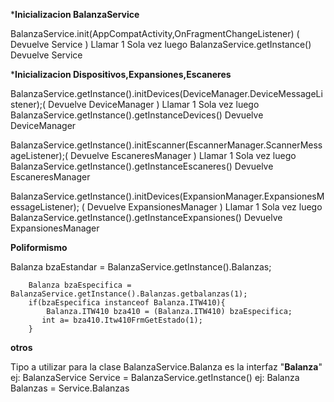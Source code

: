 ***********************************************************Inicializacion BalanzaService**********************************************************

 BalanzaService.init(AppCompatActivity,OnFragmentChangeListener) ( Devuelve Service ) Llamar 1 Sola vez luego
 BalanzaService.getInstance() Devuelve Service

*************************************************Inicializacion Dispositivos,Expansiones,Escaneres************************************************

  BalanzaService.getInstance().initDevices(DeviceManager.DeviceMessageListener);( Devuelve DeviceManager ) Llamar 1 Sola vez luego
  BalanzaService.getInstance().getInstanceDevices() Devuelve DeviceManager

  BalanzaService.getInstance().initEscanner(EscannerManager.ScannerMessageListener);( Devuelve EscaneresManager ) Llamar 1 Sola vez luego
  BalanzaService.getInstance().getInstanceEscaneres()  Devuelve EscaneresManager

  BalanzaService.getInstance().initDevices(ExpansionManager.ExpansionesMessageListener); ( Devuelve ExpansionesManager ) Llamar 1 Sola vez luego
  BalanzaService.getInstance().getInstanceExpansiones()  Devuelve ExpansionesManager

****************************************************************Poliformismo****************************************************************

 Balanza bzaEstandar = BalanzaService.getInstance().Balanzas;

        Balanza bzaEspecifica = BalanzaService.getInstance().Balanzas.getbalanzas(1);
        if(bzaEspecifica instanceof Balanza.ITW410){
            Balanza.ITW410 bza410 = (Balanza.ITW410) bzaEspecifica;
           int a= bza410.Itw410FrmGetEstado(1);
        }
        
****************************************************************otros****************************************************************

Tipo a utilizar para la clase BalanzaService.Balanza es la interfaz "**Balanza**"
ej: BalanzaService Service = BalanzaService.getInstance()
ej: Balanza Balanzas = Service.Balanzas
